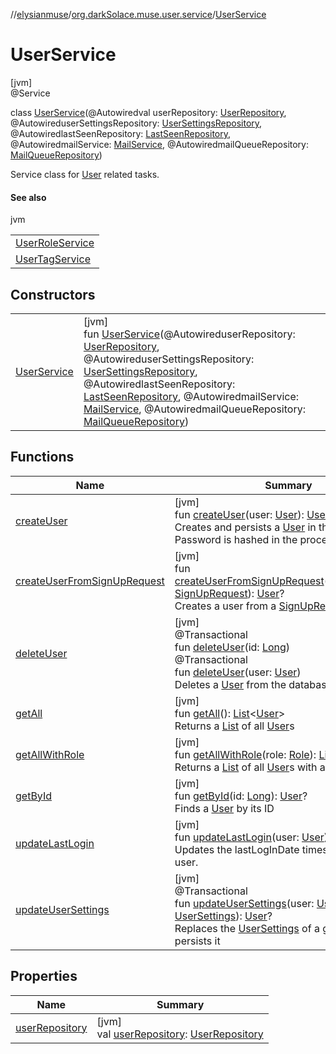 //[elysianmuse](../../../index.md)/[org.darkSolace.muse.user.service](../index.md)/[UserService](index.md)

# UserService

[jvm]\
@Service

class [UserService](index.md)(@Autowiredval userRepository: [UserRepository](../../org.darkSolace.muse.user.repository/-user-repository/index.md), @AutowireduserSettingsRepository: [UserSettingsRepository](../../org.darkSolace.muse.user.repository/-user-settings-repository/index.md), @AutowiredlastSeenRepository: [LastSeenRepository](../../org.darkSolace.muse.lastSeen.repository/-last-seen-repository/index.md), @AutowiredmailService: [MailService](../../org.darkSolace.muse.mail.service/-mail-service/index.md), @AutowiredmailQueueRepository: [MailQueueRepository](../../org.darkSolace.muse.mail.repository/-mail-queue-repository/index.md))

Service class for [User](../../org.darkSolace.muse.user.model/-user/index.md) related tasks.

#### See also

jvm

|                                                   |
|---------------------------------------------------|
| [UserRoleService](../-user-role-service/index.md) |
| [UserTagService](../-user-tag-service/index.md)   |

## Constructors

| | |
|---|---|
| [UserService](-user-service.md) | [jvm]<br>fun [UserService](-user-service.md)(@AutowireduserRepository: [UserRepository](../../org.darkSolace.muse.user.repository/-user-repository/index.md), @AutowireduserSettingsRepository: [UserSettingsRepository](../../org.darkSolace.muse.user.repository/-user-settings-repository/index.md), @AutowiredlastSeenRepository: [LastSeenRepository](../../org.darkSolace.muse.lastSeen.repository/-last-seen-repository/index.md), @AutowiredmailService: [MailService](../../org.darkSolace.muse.mail.service/-mail-service/index.md), @AutowiredmailQueueRepository: [MailQueueRepository](../../org.darkSolace.muse.mail.repository/-mail-queue-repository/index.md)) |

## Functions

| Name | Summary |
|---|---|
| [createUser](create-user.md) | [jvm]<br>fun [createUser](create-user.md)(user: [User](../../org.darkSolace.muse.user.model/-user/index.md)): [User](../../org.darkSolace.muse.user.model/-user/index.md)?<br>Creates and persists a [User](../../org.darkSolace.muse.user.model/-user/index.md) in the database Password is hashed in the process |
| [createUserFromSignUpRequest](create-user-from-sign-up-request.md) | [jvm]<br>fun [createUserFromSignUpRequest](create-user-from-sign-up-request.md)(signUpRequest: [SignUpRequest](../../org.darkSolace.muse.security.model/-sign-up-request/index.md)): [User](../../org.darkSolace.muse.user.model/-user/index.md)?<br>Creates a user from a [SignUpRequest](../../org.darkSolace.muse.security.model/-sign-up-request/index.md) |
| [deleteUser](delete-user.md) | [jvm]<br>@Transactional<br>fun [deleteUser](delete-user.md)(id: [Long](https://kotlinlang.org/api/latest/jvm/stdlib/kotlin/-long/index.html))<br>@Transactional<br>fun [deleteUser](delete-user.md)(user: [User](../../org.darkSolace.muse.user.model/-user/index.md))<br>Deletes a [User](../../org.darkSolace.muse.user.model/-user/index.md) from the database |
| [getAll](get-all.md) | [jvm]<br>fun [getAll](get-all.md)(): [List](https://kotlinlang.org/api/latest/jvm/stdlib/kotlin.collections/-list/index.html)&lt;[User](../../org.darkSolace.muse.user.model/-user/index.md)&gt;<br>Returns a [List](https://kotlinlang.org/api/latest/jvm/stdlib/kotlin.collections/-list/index.html) of all [User](../../org.darkSolace.muse.user.model/-user/index.md)s |
| [getAllWithRole](get-all-with-role.md) | [jvm]<br>fun [getAllWithRole](get-all-with-role.md)(role: [Role](../../org.darkSolace.muse.user.model/-role/index.md)): [List](https://kotlinlang.org/api/latest/jvm/stdlib/kotlin.collections/-list/index.html)&lt;[User](../../org.darkSolace.muse.user.model/-user/index.md)&gt;<br>Returns a [List](https://kotlinlang.org/api/latest/jvm/stdlib/kotlin.collections/-list/index.html) of all [User](../../org.darkSolace.muse.user.model/-user/index.md)s with a given [Role](../../org.darkSolace.muse.user.model/-role/index.md) |
| [getById](get-by-id.md) | [jvm]<br>fun [getById](get-by-id.md)(id: [Long](https://kotlinlang.org/api/latest/jvm/stdlib/kotlin/-long/index.html)): [User](../../org.darkSolace.muse.user.model/-user/index.md)?<br>Finds a [User](../../org.darkSolace.muse.user.model/-user/index.md) by its ID |
| [updateLastLogin](update-last-login.md) | [jvm]<br>fun [updateLastLogin](update-last-login.md)(user: [User](../../org.darkSolace.muse.user.model/-user/index.md))<br>Updates the lastLogInDate timestamp of a given user. |
| [updateUserSettings](update-user-settings.md) | [jvm]<br>@Transactional<br>fun [updateUserSettings](update-user-settings.md)(user: [User](../../org.darkSolace.muse.user.model/-user/index.md), settings: [UserSettings](../../org.darkSolace.muse.user.model/-user-settings/index.md)): [User](../../org.darkSolace.muse.user.model/-user/index.md)?<br>Replaces the [UserSettings](../../org.darkSolace.muse.user.model/-user-settings/index.md) of a given [User](../../org.darkSolace.muse.user.model/-user/index.md) and persists it |

## Properties

| Name | Summary |
|---|---|
| [userRepository](user-repository.md) | [jvm]<br>val [userRepository](user-repository.md): [UserRepository](../../org.darkSolace.muse.user.repository/-user-repository/index.md) |
